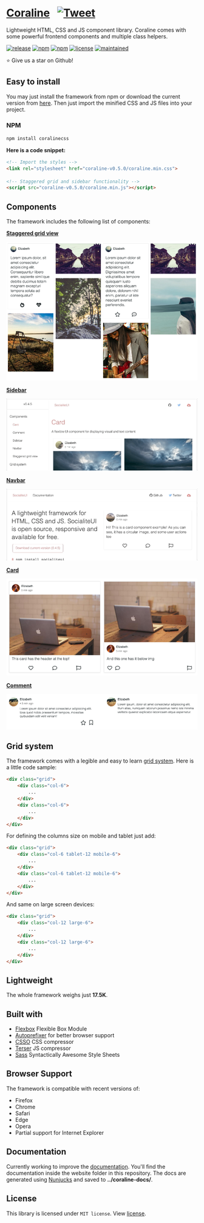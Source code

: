 # [Coraline](https://coralinecss.com) &nbsp; [![Tweet](https://img.shields.io/twitter/url/http/shields.io.svg?style=social)](https://twitter.com/intent/tweet?url=https%3A%2F%2Fcoralinecss.com&via=isradeleon&text=An%20alternative%20CSS%20framework%20for%20responsive%20WEB%20design&hashtags=responsive%2Cdesign%2Cframework%2Ccss)

Lightweight HTML, CSS and JS component library. Coraline comes with some powerful frontend components and multiple class helpers.

[![release](https://img.shields.io/github/release/isradeleon/coraline.svg?color=1dd1a1)](https://github.com/Isradeleon/coraline/releases)
[![npm](https://img.shields.io/npm/v/coralinecss.svg?color=ff7675)](https://www.npmjs.com/package/coralinecss)
[![npm](https://img.shields.io/npm/dm/coralinecss.svg?color=6c5ce7)](https://www.npmjs.com/package/coralinecss)
[![license](https://img.shields.io/github/license/isradeleon/coraline.svg?color=0984e3)](LICENSE)
[![maintained](https://img.shields.io/maintenance/yes/2019.svg?color=1dd1a1)](https://www.npmjs.com/package/coralinecss)  

:star: Give us a star on Github!

## Easy to install

You may just install the framework from npm or download the current version from [here](https://github.com/Isradeleon/coraline/releases/download/0.5.0/coraline-v0.5.0.zip). Then just import the minified CSS and JS files into your project.

### NPM

```sh
npm install coralinecss
```

**Here is a code snippet:**

```html
<!-- Import the styles -->
<link rel="stylesheet" href="coraline-v0.5.0/coraline.min.css">

<!-- Staggered grid and sidebar functionality -->
<script src="coraline-v0.5.0/coraline.min.js"></script>
```

## Components

The framework includes the following list of components:

[**Staggered grid view**](https://coralinecss.com/staggered.html)  

![](https://raw.githubusercontent.com/Isradeleon/coraline-docs/master/example/staggered.png)

[**Sidebar**](https://coralinecss.com/sidebar.html)  

![](https://raw.githubusercontent.com/Isradeleon/coraline-docs/master/example/sidebar.gif)

[**Navbar**](https://coralinecss.com/navbar.html)  

![](https://raw.githubusercontent.com/Isradeleon/coraline-docs/master/example/navbar.gif)

[**Card**](https://coralinecss.com/card.html)  

![](https://raw.githubusercontent.com/Isradeleon/coraline-docs/master/example/card.png)

[**Comment**](https://coralinecss.com/comment.html)  

![](https://raw.githubusercontent.com/Isradeleon/coraline-docs/master/example/comment.png)


## Grid system

The framework comes with a legible and easy to learn [grid system](https://coralinecss.com/grid-system.html). Here is a little code sample:

```html
<div class="grid">
    <div class="col-6">
        ...
    </div>
    <div class="col-6">
        ...
    </div>
</div>
```

For defining the columns size on mobile and tablet just add:

```html
<div class="grid">
    <div class="col-6 tablet-12 mobile-6">
        ...
    </div>
    <div class="col-6 tablet-12 mobile-6">
        ...
    </div>
</div>
```

And same on large screen devices:

```html
<div class="grid">
    <div class="col-12 large-6">
        ...
    </div>
    <div class="col-12 large-6">
        ...
    </div>
</div>
```

## Lightweight

The whole framework weighs just **17.5K**.

## Built with

* [Flexbox](https://developer.mozilla.org/en-US/docs/Web/CSS/CSS_Flexible_Box_Layout/Using_CSS_flexible_boxes) Flexible Box Module
* [Autoprefixer](https://github.com/postcss/autoprefixer) for better browser support
* [CSSO](https://github.com/css/csso) CSS compressor
* [Terser](https://github.com/terser-js/terser) JS compressor
* [Sass](https://sass-lang.com/) Syntactically Awesome Style Sheets

## Browser Support

The framework is compatible with recent versions of:

* Firefox
* Chrome
* Safari
* Edge
* Opera
* Partial support for Internet Explorer

## Documentation

Currently working to improve the [documentation](https://coralinecss.com). You'll find the documentation inside the website folder in this repository. The docs are generated using [Nunjucks](https://github.com/mozilla/nunjucks) and saved to **../coraline-docs/**.

## License

This library is licensed under `MIT license`. View [license](LICENSE).